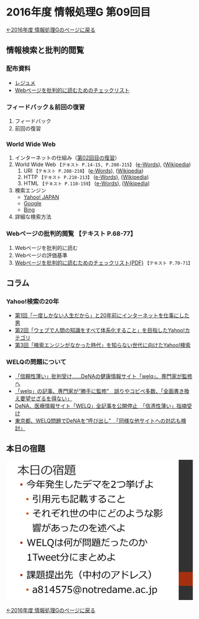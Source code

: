 #  2016年度 情報処理G 第09回目

[←2016年度 情報処理Gのページに戻る](#!lecture/2016infoG.md)

##  情報検索と批判的閲覧

### 配布資料

- [レジュメ](09/09resume.pdf)
-  [Webページを批判的に読むためのチェックリスト](http://www.tomo.gr.jp/internet/pdf/sheet_4_1.pdf)

### フィードバック＆前回の復習

1. フィードバック
2. 前回の復習

###  World Wide Web

1. インターネットの仕組み（[第02回目の復習](02.md)）
2. World Wide Web  `【テキスト P.14-15, P.208-215】` ([e-Words](http://e-words.jp/w/Web.html)), ([Wikipedia](https://ja.wikipedia.org/wiki/World_Wide_Web))
	1. URI `【テキスト P.208-210】` ([e-Words](http://e-words.jp/w/URI.html)), ([Wikipedia](https://ja.wikipedia.org/wiki/Uniform_Resource_Identifier))
	2. HTTP `【テキスト P.210-213】`  ([e-Words](http://e-words.jp/w/HTTP.html)), ([Wikipedia](https://ja.wikipedia.org/wiki/Hypertext_Transfer_Protocol))
	3. HTML `【テキスト P.110-159】` ([e-Words](http://e-words.jp/w/HTML.html)), ([Wikipedia](https://ja.wikipedia.org/wiki/HyperText_Markup_Language))
3. 検索エンジン
	- [Yahoo! JAPAN](http://www.yahoo.co.jp/)
	- [Google](http://www.google.co.jp/)
	- [Bing](http://www.bing.com/)
4. 詳細な検索方法

### Webページの批判的閲覧 【テキスト P.68-77】

1. Webページを批判的に読む
2. Webページの評価基準
3. [Webページを批判的に読むためのチェックリスト(PDF)](http://www.tomo.gr.jp/internet/pdf/sheet_4_1.pdf) `【テキスト P.70-71】`

## コラム

### Yahoo!検索の20年

- [第1回「一度しかない人生だから」と20年前にインターネットを仕事にした男](http://promo.search.yahoo.co.jp/news/service/20161115121817.html)
- [第2回「ウェブで人間の知識をすべて体系化すること」を目指したYahoo!カテゴリ](http://promo.search.yahoo.co.jp/news/service/20161117123007.html)
- [第3回「検索エンジンがなかった時代」を知らない世代に向けたYahoo!検索](http://promo.search.yahoo.co.jp/news/service/20161125104548.html)

### WELQの問題について

- [「信頼性薄い」批判受け……DeNAの健康情報サイト「welq」、専門家が監修へ](http://www.itmedia.co.jp/news/articles/1611/26/news021.html)
- [「welq」の記事、専門家が“勝手に監修”　誤りやコピペ多数、「全面書き換え要望せざるを得ない」](http://www.itmedia.co.jp/news/articles/1611/28/news093.html)
- [DeNA、医療情報サイト「WELQ」全記事を公開停止　「信憑性薄い」指摘受け](http://www.itmedia.co.jp/news/articles/1611/29/news142.html)
- [東京都、WELQ問題でDeNAを“呼び出し”　「同様な他サイトへの対応も検討」](http://www.itmedia.co.jp/news/articles/1611/30/news084.html)

## 本日の宿題

![](09/kadai01.png)


[←2016年度 情報処理Gのページに戻る](#!lecture/2016infoG.md)